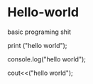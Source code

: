 # Hello-world
basic programing shit

print ("hello world");

console.log("hello world");

cout<<("hello world");
